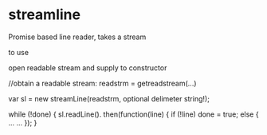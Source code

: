 # streamline
Promise based line reader, takes a stream

to use

open readable stream and supply to constructor
  
  //obtain a readable stream: 
  readstrm = getreadstream(...)
  
  var sl = new streamLine(readstrm, optional delimeter string!);
  
  while (!done) {
    sl.readLine().
    then(function(line) { 
      if (!line) done = true;
      else {
        ...
        <process line>
        ...
    });
  }
  
